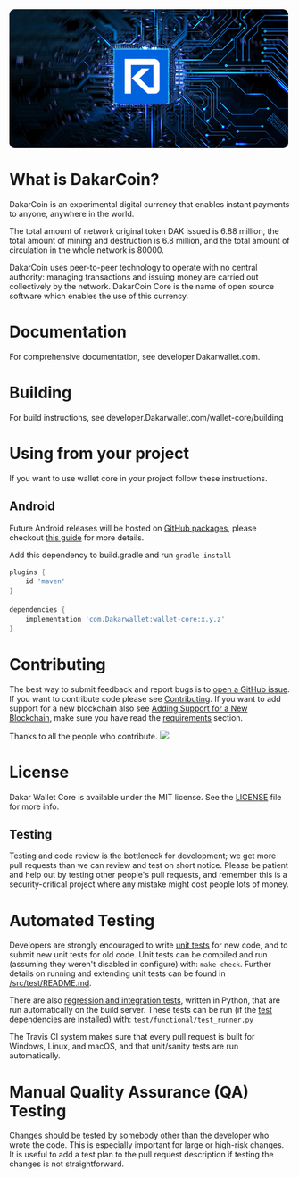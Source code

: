 <img src="c.png" align="center" title="Trust logo" width = "500" height = "249">

# What is DakarCoin?

DakarCoin is an experimental digital currency that enables instant payments to
anyone, anywhere in the world.

The total amount of network original token DAK issued is 6.88 million, the total amount of mining and destruction is 6.8 million, and the total amount of circulation in the whole network is 80000.

DakarCoin uses peer-to-peer technology to operate
with no central authority: managing transactions and issuing money are carried
out collectively by the network. DakarCoin Core is the name of open source
software which enables the use of this currency.



# Documentation

For comprehensive documentation, see developer.Dakarwallet.com.

# Building

For build instructions, see developer.Dakarwallet.com/wallet-core/building


# Using from your project

If you want to use wallet core in your project follow these instructions.

## Android

Future Android releases will be hosted on [GitHub packages](https://github.com/Dakarwallet/wallet-core/packages/700258), please checkout [this guide](https://docs.github.com/en/packages/guides/configuring-gradle-for-use-with-github-packages#installing-a-package) for more details.

Add this dependency to build.gradle and run `gradle install`

```groovy
plugins {
    id 'maven'
}

dependencies {
    implementation 'com.Dakarwallet:wallet-core:x.y.z'
}
```


# Contributing

The best way to submit feedback and report bugs is to [open a GitHub issue](https://github.com/Dakarwallet/wallet-core/issues/new).
If you want to contribute code please see [Contributing](https://developer.Dakarwallet.com/wallet-core/contributing).
If you want to add support for a new blockchain also see [Adding Support for a New Blockchain](https://developer.Dakarwallet.com/wallet-core/newblockchain), make sure you have read the [requirements](https://developer.Dakarwallet.com/wallet-core/newblockchain#requirements) section.

Thanks to all the people who contribute.
<a href="https://github.com/Dakarwallet/wallet-core/graphs/contributors"><img src="https://opencollective.com/wallet-core/contributors.svg?width=890&button=false" /></a>

# License

Dakar Wallet Core is available under the MIT license. See the [LICENSE](LICENSE) file for more info.

Testing
-------

Testing and code review is the bottleneck for development; we get more pull
requests than we can review and test on short notice. Please be patient and help out by testing
other people's pull requests, and remember this is a security-critical project where any mistake might cost people
lots of money.

# Automated Testing

Developers are strongly encouraged to write [unit tests](src/test/README.md) for new code, and to
submit new unit tests for old code. Unit tests can be compiled and run
(assuming they weren't disabled in configure) with: `make check`. Further details on running
and extending unit tests can be found in [/src/test/README.md](/src/test/README.md).

There are also [regression and integration tests](/test), written
in Python, that are run automatically on the build server.
These tests can be run (if the [test dependencies](/test) are installed) with: `test/functional/test_runner.py`

The Travis CI system makes sure that every pull request is built for Windows, Linux, and macOS, and that unit/sanity tests are run automatically.

# Manual Quality Assurance (QA) Testing

Changes should be tested by somebody other than the developer who wrote the
code. This is especially important for large or high-risk changes. It is useful
to add a test plan to the pull request description if testing the changes is
not straightforward.
